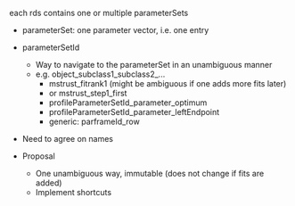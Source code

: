 each rds contains one or multiple parameterSets

* parameterSet: one parameter vector, i.e. one entry
* parameterSetId
    * Way to navigate to the parameterSet in an unambiguous manner
    * e.g. object_subclass1_subclass2_...
        * mstrust_fitrank1 (might be ambiguous if one adds more fits later)
        * or mstrust_step1_first
        * profileParameterSetId_parameter_optimum
        * profileParameterSetId_parameter_leftEndpoint
        * generic: parframeId_row


* Need to agree on names
* Proposal
    * One unambiguous way, immutable (does not change if fits are added)
    * Implement shortcuts

